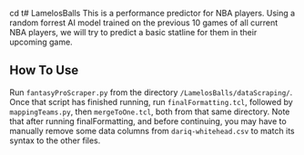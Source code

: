 cd t# LamelosBalls
This is a performance predictor for NBA players. Using a random forrest AI model trained on the previous 10 games of all current NBA players, we will try to predict a basic statline for them in their upcoming game.
## How To Use
Run `fantasyProScraper.py` from the directory `/LamelosBalls/dataScraping/`. Once that script has finished running, run `finalFormatting.tcl`, followed by `mappingTeams.py`, then `mergeToOne.tcl`, both from that same directory. Note that after running finalFormatting, and before continuing, you may have to manually remove some data columns from `dariq-whitehead.csv` to match its syntax to the other files.
